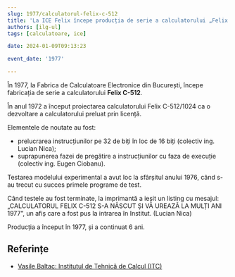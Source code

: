 ```yaml
---
slug: 1977/calculatorul-felix-c-512
title: 'La ICE Felix începe producția de serie a calculatorului „Felix C-512”'
authors: [ilg-ul]
tags: [calculatoare, ice]

date: 2024-01-09T09:13:23

event_date: '1977'

---
```


În 1977, la
Fabrica de Calculatoare Electronice din București,
începe fabricația de serie a calculatorului **Felix C-512**.

<!-- truncate -->

În anul 1972 a început proiectarea calculatorului Felix C-512/1024
ca o dezvoltare a calculatorului preluat prin licență.

Elementele de noutate au fost:

- prelucrarea instrucțiunilor pe 32 de biți în loc de 16 biți (colectiv
ing. Lucian Nica);
- suprapunerea fazei de pregătire a instrucțiunilor cu faza de
execuție (colectiv ing. Eugen Ciobanu).

Testarea modelului experimental a avut loc la sfârșitul anului 1976,
când s-au trecut cu succes primele programe de test.

Când testele au fost terminate, la imprimantă a ieșit un listing cu mesajul:
„CALCULATORUL FELIX C-512 S-A NĂSCUT ȘI VĂ UREAZĂ LA MULȚI ANI 1977”,
un afiș care a fost pus la intrarea în Institut. (Lucian Nica)

Producția a început în 1977, și a continuat 6 ani.

## Referințe

- [Vasile Baltac: Institutul de Tehnică de Calcul (ITC)](https://www.agir.ro/carte/un-institut-pentru-istorie-semicentenarul-institutului-pentru-tehnica-de-calcul-1968-2018-123155.html)
